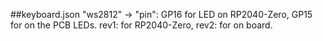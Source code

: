 ##keyboard.json
"ws2812" -> "pin": GP16 for LED on RP2040-Zero, GP15 for on the PCB LEDs.
rev1: for RP2040-Zero, rev2: for on board.
